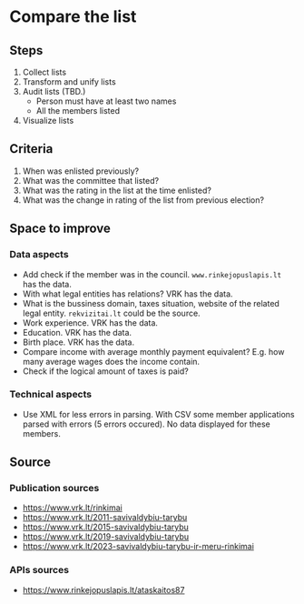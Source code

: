 # Compare the list

## Steps

1. Collect lists
1. Transform and unify lists
1. Audit lists (TBD.)
   - Person must have at least two names
   - All the members listed
1. Visualize lists

## Criteria

1. When was enlisted previously?
1. What was the committee that listed?
1. What was the rating in the list at the time enlisted?
1. What was the change in rating of the list from previous election?

## Space to improve

### Data aspects

- Add check if the member was in the council. `www.rinkejopuslapis.lt` has the data.
- With what legal entities has relations? VRK has the data.
- What is the bussiness domain, taxes situation, website of the related legal entity. `rekvizitai.lt` could be the source.
- Work experience. VRK has the data.
- Education. VRK has the data.
- Birth place. VRK has the data.
- Compare income with average monthly payment equivalent? E.g. how many average wages does the income contain.
- Check if the logical amount of taxes is paid?

### Technical aspects

- Use XML for less errors in parsing. With CSV some member applications parsed with errors (5 errors occured). No data displayed for these members.

## Source

### Publication sources

- https://www.vrk.lt/rinkimai
- https://www.vrk.lt/2011-savivaldybiu-tarybu
- https://www.vrk.lt/2015-savivaldybiu-tarybu
- https://www.vrk.lt/2019-savivaldybiu-tarybu
- https://www.vrk.lt/2023-savivaldybiu-tarybu-ir-meru-rinkimai

### APIs sources

- https://www.rinkejopuslapis.lt/ataskaitos87
